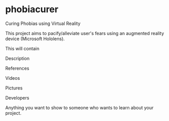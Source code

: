 # phobiacurer
Curing   Phobias using Virtual Reality

This project aims to pacify/alleviate user's fears using an augmented reality device (Microsoft Hololens).

This will contain

Description

References 

Videos

Pictures 

Developers

Anything you want to show to someone who wants to learn about your project. 
